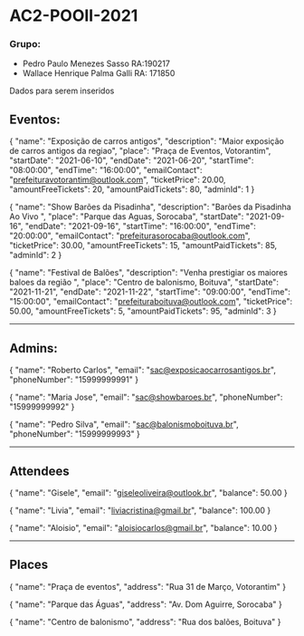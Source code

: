 # AC2-POOII-2021

### Grupo:
-  Pedro Paulo Menezes Sasso RA:190217
-  Wallace Henrique Palma Galli RA: 171850

Dados para serem inseridos

## Eventos:

{ 
"name": "Exposição de carros antigos", 
"description": "Maior exposição de carros antigos da regiao", 
"place": "Praça de Eventos, Votorantim", 
"startDate": "2021-06-10", 
"endDate": "2021-06-20", 
"startTime": "08:00:00", 
"endTime": "16:00:00", 
"emailContact": "prefeituravotorantim@outlook.com", 
"ticketPrice": 20.00, 
"amountFreeTickets": 20, 
"amountPaidTickets": 80, 
"adminId": 1 }

{ 
"name": "Show Barões da Pisadinha", 
"description": "Barões da Pisadinha Ao Vivo ", 
"place": "Parque das Aguas, Sorocaba", 
"startDate": "2021-09-16", 
"endDate": "2021-09-16", 
"startTime": "16:00:00", 
"endTime": "20:00:00", 
"emailContact": "prefeiturasorocaba@outlook.com", 
"ticketPrice": 30.00, 
"amountFreeTickets": 15, 
"amountPaidTickets": 85, 
"adminId": 2 }

{ 
"name": "Festival de Balões", 
"description": "Venha prestigiar os maiores baloes da região ", 
"place": "Centro de balonismo, Boituva", 
"startDate": "2021-11-21",
"endDate": "2021-11-22", 
"startTime": "09:00:00", 
"endTime": "15:00:00", 
"emailContact": "prefeituraboituva@outlook.com", 
"ticketPrice": 50.00, 
"amountFreeTickets": 5, 
"amountPaidTickets": 95, 
"adminId": 3 
}

__________________________________________________

## Admins:

{ 
"name": "Roberto Carlos", 
"email": "sac@exposicaocarrosantigos.br", 
"phoneNumber": "15999999991" 
}

{ 
"name": "Maria Jose", 
"email": "sac@showbaroes.br", 
"phoneNumber": "15999999992" 
}

{ 
"name": "Pedro Silva", 
"email": "sac@balonismoboituva.br", 
"phoneNumber": "15999999993" 
}
______________________________

## Attendees

{ 
"name": "Gisele", 
"email": "giseleoliveira@outlook.br", 
"balance": 50.00 
}

{ 
"name": "Livia", 
"email": "liviacristina@gmail.br", 
"balance": 100.00 
}

{ 
"name": "Aloisio", 
"email": "aloisiocarlos@gmail.br", 
"balance": 10.00 
}

___________________________________________________________


## Places

{ 
"name": "Praça de eventos", 
"address": "Rua 31 de Março, Votorantim" 
}

{ 
"name": "Parque das Águas", 
"address": "Av. Dom Aguirre, Sorocaba" 
}

{ 
"name": "Centro de balonismo", 
"address": "Rua dos balões, Boituva" 
}


